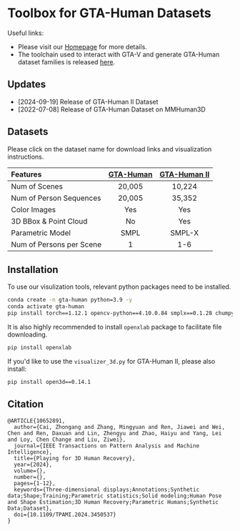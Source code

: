 # Toolbox for GTA-Human Datasets

Useful links:
- Please visit our [Homepage](https://caizhongang.github.io/projects/GTA-Human/) for more details.
- The toolchain used to interact with GTA-V and generate GTA-Human dataset families is released [here](https://github.com/Wei-Chen-hub/GTA-Human-tools).


## Updates

- [2024-09-19] Release of GTA-Human II Dataset
- [2022-07-08] Release of GTA-Human Dataset on MMHuman3D


## Datasets

Please click on the dataset name for download links and visualization instructions.

| Features | [GTA-Human](./gta-human/README.md) | [GTA-Human II](./gta-human_v2/README.md) |
| :------------------------ | :-------: | :-------: |
| Num of Scenes             | 20,005    | 10,224    |
| Num of Person Sequences   | 20,005    | 35,352    |
| Color Images              | Yes       | Yes       |
| 3D BBox & Point Cloud     | No        | Yes       |
| Parametric Model          | SMPL      | SMPL-X    |
| Num of Persons per Scene  | 1         | 1-6       |


## Installation

To use our visulization tools, relevant python packages need to be installed.
```bash
conda create -n gta-human python=3.9 -y
conda activate gta-human
pip install torch==1.12.1 opencv-python==4.10.0.84 smplx==0.1.28 chumpy==0.70 trimesh==4.4.3 tqdm==4.66.4 numpy==1.23.1 pyrender==0.1.45
```

It is also highly recommended to install `openxlab` package to facilitate file downloading.
```bash
pip install openxlab
```

If you'd like to use the `visualizer_3d.py` for GTA-Human II, please also install:
```bash
pip install open3d==0.14.1
```

## Citation
```text
@ARTICLE{10652891,
  author={Cai, Zhongang and Zhang, Mingyuan and Ren, Jiawei and Wei, Chen and Ren, Daxuan and Lin, Zhengyu and Zhao, Haiyu and Yang, Lei and Loy, Chen Change and Liu, Ziwei},
  journal={IEEE Transactions on Pattern Analysis and Machine Intelligence}, 
  title={Playing for 3D Human Recovery}, 
  year={2024},
  volume={},
  number={},
  pages={1-12},
  keywords={Three-dimensional displays;Annotations;Synthetic data;Shape;Training;Parametric statistics;Solid modeling;Human Pose and Shape Estimation;3D Human Recovery;Parametric Humans;Synthetic Data;Dataset},
  doi={10.1109/TPAMI.2024.3450537}
}
```
